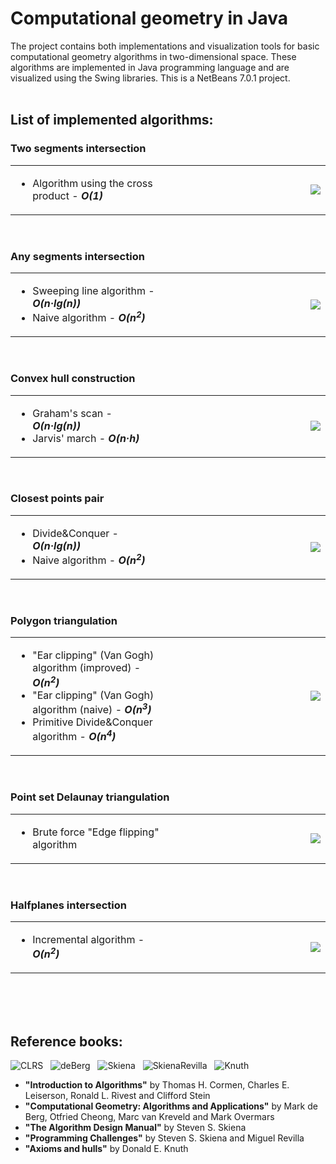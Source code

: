 # Computational geometry in Java

The project contains both implementations and visualization tools for basic computational geometry algorithms in two-dimensional space. These algorithms are implemented in Java programming language and are visualized using the Swing libraries. This is a NetBeans 7.0.1 project. <br><br>

## List of implemented algorithms:



### __Two segments intersection__
<table border = "0" width = "100%">
<td valign = "top" width = "50%">
<ul>
 <li>Algorithm using the cross product - <b><em>O(1)</em></b>
</ul>
</td>
<td align = "right" width = "50%">
<img src = "http://s019.radikal.ru/i630/1204/d0/32c46068cad0.png"/>
</td>
</table><br>

### __Any segments intersection__
<table border = "0" width = "100%">
<td valign = "top" width = "50%">
<ul>
 <li>Sweeping line algorithm - <b><em>O(n&#183;lg(n))</em></b>
 <li>Naive algorithm - <b><em>O(n<sup>2</sup>)</em></b>
</ul>
</td>
<td align = "right" width = "50%">
<img src = "http://s54.radikal.ru/i144/1204/81/406cd8516cc6.png"/>
</td>
</table><br>

### __Convex hull construction__
<table border = "0" width = "100%">
<td valign = "top" width = "50%">
<ul>
 <li>Graham's scan - <b><em>O(n&#183;lg(n))</em></b>
 <li>Jarvis' march - <b><em>O(n&#183;h)</em></b>
</ul>
</td>
<td align = "right" width = "50%">
<img src = "http://s019.radikal.ru/i634/1204/9f/1aa976460cbe.png"/>
</td>
</table><br>

### __Closest points pair__
<table border = "0" width = "100%">
<td valign = "top" width = "50%">
<ul>
 <li>Divide&Conquer - <b><em>O(n&#183;lg(n))</em></b>
 <li>Naive algorithm - <b><em>O(n<sup>2</sup>)</em></b>
</ul>
</td>
<td align = "right" width = "50%">
<img src = "http://s019.radikal.ru/i601/1204/05/bb15b09ddb9a.png"/>
</td>
</table><br>

### __Polygon triangulation__
<table border = "0" width = "100%">
<td valign = "top" width = "50%">
<ul>
 <li>"Ear clipping" (Van Gogh) algorithm (improved) - <b><em>O(n<sup>2</sup>)</em></b>
 <li>"Ear clipping" (Van Gogh) algorithm (naive) - <b><em>O(n<sup>3</sup>)</em></b>
 <li>Primitive Divide&Conquer algorithm - <b><em>O(n<sup>4</sup>)</em></b>
</ul>
</td>
<td align = "right" width = "50%">
<img src = "http://s019.radikal.ru/i630/1204/51/974473c1af22.png"/>
</td>
</table><br>

### __Point set Delaunay triangulation__
<table border = "0" width = "100%">
<td valign = "top" width = "50%">
<ul>
 <li>Brute force "Edge flipping" algorithm
</ul>
</td>
<td align = "right" width = "50%">
<img src = "http://i080.radikal.ru/1204/5a/ea82371dc55e.png"/>
</td>
</table><br>

### __Halfplanes intersection__
<table border = "0" width = "100%">
<td valign = "top" width = "50%">
<ul>
 <li>Incremental algorithm - <b><em>O(n<sup>2</sup>)</em></b>
</ul>
</td>
<td align = "right" width = "50%">
<img src = "http://s019.radikal.ru/i618/1204/4e/8e367bf8d9be.png"/>
</td>
</table><br><br><br>

## Reference books:
![CLRS](http://websupport1.citytech.cuny.edu/faculty/dkahrobaei/MAT2540_files/image004.jpg "Introduction to algorithms. Thomas H. Cormen, Charles E. Leiserson, Ronald L. Rivest and Clifford Stein")&nbsp;&nbsp;
![deBerg](http://www.cs.uu.nl/geobook/cover3small.jpg "Computational Geometry: Algorithms and applications. Mark de Berg, Otfried Cheong, Marc van Kreveld and Mark Overmars")&nbsp;&nbsp;
![Skiena](http://www.cs.sunysb.edu/~algorith/images/cover-new.jpg "The Algorithm Design Manual. Steven S. Skiena")&nbsp;&nbsp;
![SkienaRevilla](http://www.cs.sunysb.edu/~algorith/video-lectures/cover2.jpg "Programming Challenges. Steven S. Skiena, Miguel Revilla")&nbsp;&nbsp;
![Knuth](http://www.g.dk/images/ml/9783540/9783540556114_ml.jpg "Axioms and Hulls. Donald E. Knuth")&nbsp;&nbsp;

* __"Introduction to Algorithms"__ by Thomas H. Cormen, Charles E. Leiserson, Ronald L. Rivest and Clifford Stein
* __"Computational Geometry: Algorithms and Applications"__ by Mark de Berg, Otfried Cheong, Marc van Kreveld and Mark Overmars
* __"The Algorithm Design Manual"__ by Steven S. Skiena
* __"Programming Challenges"__ by Steven S. Skiena and Miguel Revilla
* __"Axioms and hulls"__ by Donald E. Knuth